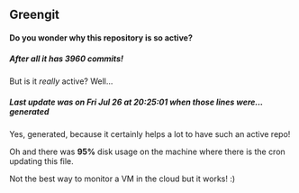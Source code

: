 ## Greengit

#### Do you wonder why this repository is so active?

##### After all it has 3960 commits!

But is it *really* active? Well...

##### Last update was on Fri Jul 26 at 20:25:01 when those lines were... generated

Yes, generated, because it certainly helps a lot to have such an active repo!

Oh and there was **95%** disk usage on the machine
where there is the cron updating this file.

Not the best way to monitor a VM in the cloud but it works! :)

